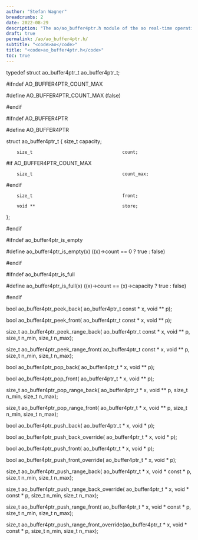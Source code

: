 ```yaml
---
author: "Stefan Wagner"
breadcrumbs: 2
date: 2022-08-29
description: "The ao/ao_buffer4ptr.h module of the ao real-time operating system."
draft: true
permalink: /ao/ao_buffer4ptr.h/ 
subtitle: "<code>ao</code>"
title: "<code>ao_buffer4ptr.h</code>"
toc: true
---
```


typedef struct  ao_buffer4ptr_t                 ao_buffer4ptr_t;

#ifndef AO_BUFFER4PTR_COUNT_MAX

#define AO_BUFFER4PTR_COUNT_MAX                 (false)

#endif

#ifndef AO_BUFFER4PTR

#define AO_BUFFER4PTR

struct  ao_buffer4ptr_t
{
        size_t                                  capacity;

        size_t                                  count;

#if     AO_BUFFER4PTR_COUNT_MAX

        size_t                                  count_max;

#endif

        size_t                                  front;

        void **                                 store;
};

#endif

#ifndef ao_buffer4ptr_is_empty

#define ao_buffer4ptr_is_empty(x)               ((x)->count == 0 ? true : false)

#endif

#ifndef ao_buffer4ptr_is_full

#define ao_buffer4ptr_is_full(x)                ((x)->count == (x)->capacity ? true : false)

#endif

bool    ao_buffer4ptr_peek_back(                ao_buffer4ptr_t const * x, void ** p);

bool    ao_buffer4ptr_peek_front(               ao_buffer4ptr_t const * x, void ** p);

size_t  ao_buffer4ptr_peek_range_back(          ao_buffer4ptr_t const * x, void ** p, size_t n_min, size_t n_max);

size_t  ao_buffer4ptr_peek_range_front(         ao_buffer4ptr_t const * x, void ** p, size_t n_min, size_t n_max);

bool    ao_buffer4ptr_pop_back(                 ao_buffer4ptr_t * x, void ** p);

bool    ao_buffer4ptr_pop_front(                ao_buffer4ptr_t * x, void ** p);

size_t  ao_buffer4ptr_pop_range_back(           ao_buffer4ptr_t * x, void ** p, size_t n_min, size_t n_max);

size_t  ao_buffer4ptr_pop_range_front(          ao_buffer4ptr_t * x, void ** p, size_t n_min, size_t n_max);

bool    ao_buffer4ptr_push_back(                ao_buffer4ptr_t * x, void * p);

bool    ao_buffer4ptr_push_back_override(       ao_buffer4ptr_t * x, void * p);

bool    ao_buffer4ptr_push_front(               ao_buffer4ptr_t * x, void * p);

bool    ao_buffer4ptr_push_front_override(      ao_buffer4ptr_t * x, void * p);

size_t  ao_buffer4ptr_push_range_back(          ao_buffer4ptr_t * x, void * const * p, size_t n_min, size_t n_max);

size_t  ao_buffer4ptr_push_range_back_override( ao_buffer4ptr_t * x, void * const * p, size_t n_min, size_t n_max);

size_t  ao_buffer4ptr_push_range_front(         ao_buffer4ptr_t * x, void * const * p, size_t n_min, size_t n_max);

size_t  ao_buffer4ptr_push_range_front_override(ao_buffer4ptr_t * x, void * const * p, size_t n_min, size_t n_max);

